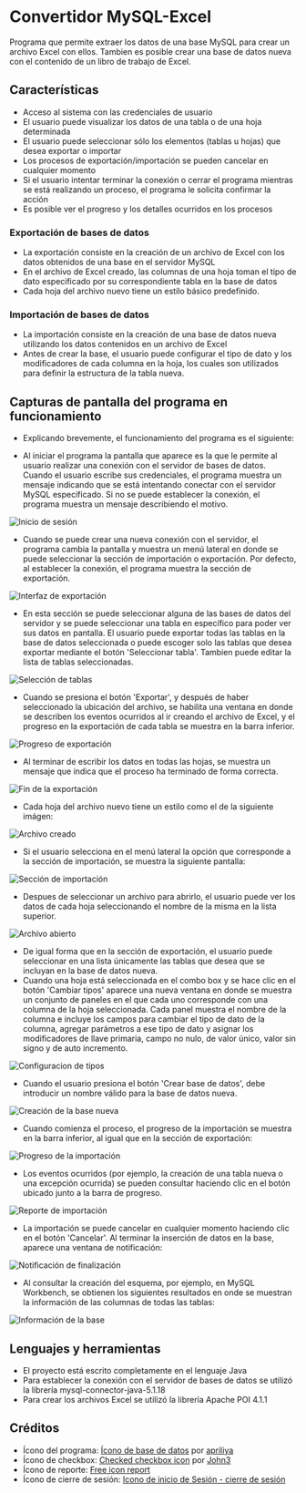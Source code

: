 # Convertidor MySQL-Excel
Programa que permite extraer los datos de una base MySQL para crear un archivo Excel con ellos.
Tambien es posible crear una base de datos nueva con el contenido de un libro de trabajo de Excel.

## Características
* Acceso al sistema con las credenciales de usuario
* El usuario puede visualizar los datos de una tabla o de una hoja determinada
* El usuario puede seleccionar sólo los elementos (tablas u hojas) que desea exportar o importar
* Los procesos de exportación/importación se pueden cancelar en cualquier momento
* Si el usuario intentar terminar la conexión o cerrar el programa mientras se está realizando un proceso, el programa le solicita confirmar la acción
* Es posible ver el progreso y los detalles ocurridos en los procesos

### Exportación de bases de datos
* La exportación consiste en la creación de un archivo de Excel con los datos obtenidos de una base en el servidor MySQL
* En el archivo de Excel creado, las columnas de una hoja toman el tipo de dato especificado por su correspondiente tabla en la base de datos
* Cada hoja del archivo nuevo tiene un estilo básico predefinido.

### Importación de bases de datos
* La importación consiste en la creación de una base de datos nueva utilizando los datos contenidos en un archivo de Excel
* Antes de crear la base, el usuario puede configurar el tipo de dato y los modificadores de cada columna en la hoja, los cuales son utilizados para definir la estructura de la tabla nueva.

## Capturas de pantalla del programa en funcionamiento
* Explicando brevemente, el funcionamiento del programa es el siguiente:

* Al iniciar el programa la pantalla que aparece es la que le permite al usuario realizar una conexión con el servidor de bases de datos. Cuando el usuario escribe sus credenciales, el programa muestra un mensaje indicando que se está intentando conectar con el servidor MySQL especificado. Si no se puede establecer la conexión, el programa muestra un mensaje describiendo el motivo.

![Inicio de sesión](img_readme/Imagen1.png)

* Cuando se puede crear una nueva conexión con el servidor, el programa cambia la pantalla y muestra un menú lateral en donde se puede seleccionar la sección de importación o exportación. Por defecto, al establecer la conexión, el programa muestra la sección de exportación.

![Interfaz de exportación](img_readme/exp_Imagen2.png)

* En esta sección se puede seleccionar alguna de las bases de datos del servidor y se puede seleccionar una tabla en específico para poder ver sus datos en pantalla. El usuario puede exportar todas las tablas en la base de datos seleccionada o puede escoger solo las tablas que desea exportar mediante el botón 'Seleccionar tabla'. Tambien puede editar la lista de tablas seleccionadas.

![Selección de tablas](img_readme/exp_Imagen3.png)

* Cuando se presiona el botón 'Exportar', y después de haber seleccionado la ubicación del archivo, se habilita una ventana en donde se describen los eventos ocurridos al ir creando el archivo de Excel, y el progreso en la exportación de cada tabla se muestra en la barra inferior.

![Progreso de exportación](img_readme/exp_Imagen4.png)

* Al terminar de escribir los datos en todas las hojas, se muestra un mensaje que indica que el proceso ha terminado de forma correcta.

![Fin de la exportación](img_readme/exp_Imagen5.png)

* Cada hoja del archivo nuevo tiene un estilo como el de la siguiente imágen:

![Archivo creado](img_readme/exp_Imagen6.png)

* Si el usuario selecciona en el menú lateral la opción que corresponde a la sección de importación, se muestra la siguiente pantalla:

![Sección de importación](img_readme/imp_Imagen7.png)

* Despues de seleccionar un archivo para abrirlo, el usuario puede ver los datos de cada hoja seleccionando el nombre de la misma en la lista superior.

![Archivo abierto](img_readme/imp_Imagen8.png)

* De igual forma que en la sección de exportación, el usuario puede seleccionar en una lista únicamente las tablas que desea que se incluyan en la base de datos nueva. 
* Cuando una hoja está seleccionada en el combo box y se hace clic en el botón 'Cambiar tipos' aparece una nueva ventana en donde se muestra un conjunto de paneles en el que cada uno corresponde con una columna de la hoja seleccionada. Cada panel muestra el nombre de la columna e incluye los campos para cambiar el tipo de dato de la columna, agregar parámetros a ese tipo de dato y asignar los modificadores de llave primaria, campo no nulo, de valor único, valor sin signo y de auto incremento. 

![Configuracion de tipos](img_readme/imp_Imagen9.png)

* Cuando el usuario presiona el botón 'Crear base de datos', debe introducir un nombre válido para la base de datos nueva.

![Creación de la base nueva](img_readme/imp_Imagen10.png)

* Cuando comienza el proceso, el progreso de la importación se muestra en la barra inferior, al igual que en la sección de exportación: 

![Progreso de la importación](img_readme/imp_Imagen11.png)

* Los eventos ocurridos (por ejemplo, la creación de una tabla nueva o una excepción ocurrida) se pueden consultar haciendo clic en el botón ubicado junto a la barra de progreso.

![Reporte de importación](img_readme/imp_Imagen12.png)

* La importación se puede cancelar en cualquier momento haciendo clic en el botón 'Cancelar'. Al terminar la inserción de datos en la base, aparece una ventana de notificación:

![Notificación de finalización](img_readme/imp_Imagen13.png)

* Al consultar la creación del esquema, por ejemplo, en MySQL Workbench, se obtienen los siguientes resultados en onde se muestran la información de las columnas de todas las tablas:

![Información de la base](img_readme/imp_Imagen14.png)

## Lenguajes y herramientas
* El proyecto está escrito completamente en el lenguaje Java
* Para establecer la conexión con el servidor de bases de datos se utilizó la librería mysql-connector-java-5.1.18
* Para crear los archivos Excel se utilizó la librería Apache POI 4.1.1

## Créditos
* Ícono del programa: [Ícono de base de datos](https://es.pngtree.com/freepng/database-icon-design--interaction-icon-vector-design_4158835.html) por [apriliya](https://es.pngtree.com/apriliya_10564130?type=1)
* Ícono de checkbox: [Checked checkbox icon](https://toppng.com/checked-checkbox-icon-checkbox-ico-PNG-free-PNG-Images_229651) por [John3](https://toppng.com/john3)
* Ícono de reporte: [Free icon report](https://flyclipart.com/es/free-icon-reports-report-icon-free-text-clothing-apparel-hd-png-download-1254786)
* Ícono de cierre de sesión: [Icono de inicio de Sesión - cierre de sesión](https://www.freepng.es/png-iaybnc/)
